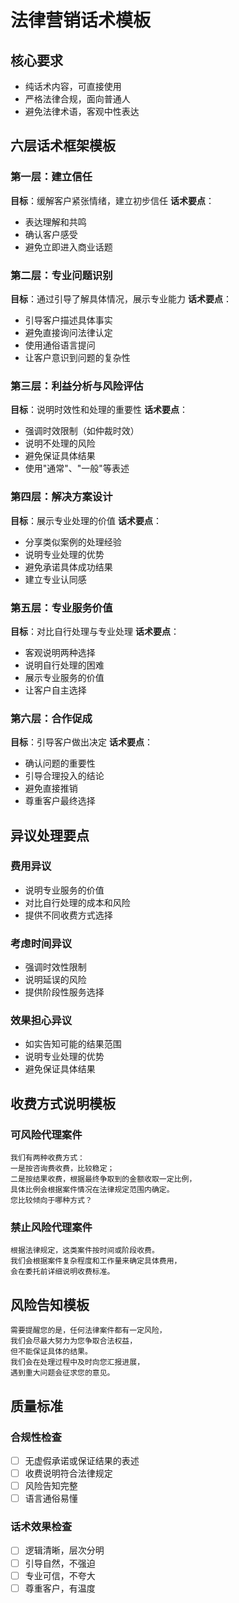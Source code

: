 # 法律营销话术模板

## 核心要求
- 纯话术内容，可直接使用
- 严格法律合规，面向普通人
- 避免法律术语，客观中性表达

## 六层话术框架模板

### 第一层：建立信任
**目标**：缓解客户紧张情绪，建立初步信任
**话术要点**：
- 表达理解和共鸣
- 确认客户感受
- 避免立即进入商业话题

### 第二层：专业问题识别
**目标**：通过引导了解具体情况，展示专业能力
**话术要点**：
- 引导客户描述具体事实
- 避免直接询问法律认定
- 使用通俗语言提问
- 让客户意识到问题的复杂性

### 第三层：利益分析与风险评估
**目标**：说明时效性和处理的重要性
**话术要点**：
- 强调时效限制（如仲裁时效）
- 说明不处理的风险
- 避免保证具体结果
- 使用"通常"、"一般"等表述

### 第四层：解决方案设计
**目标**：展示专业处理的价值
**话术要点**：
- 分享类似案例的处理经验
- 说明专业处理的优势
- 避免承诺具体成功结果
- 建立专业认同感

### 第五层：专业服务价值
**目标**：对比自行处理与专业处理
**话术要点**：
- 客观说明两种选择
- 说明自行处理的困难
- 展示专业服务的价值
- 让客户自主选择

### 第六层：合作促成
**目标**：引导客户做出决定
**话术要点**：
- 确认问题的重要性
- 引导合理投入的结论
- 避免直接推销
- 尊重客户最终选择

## 异议处理要点

### 费用异议
- 说明专业服务的价值
- 对比自行处理的成本和风险
- 提供不同收费方式选择

### 考虑时间异议
- 强调时效性限制
- 说明延误的风险
- 提供阶段性服务选择

### 效果担心异议
- 如实告知可能的结果范围
- 说明专业处理的优势
- 避免保证具体结果

## 收费方式说明模板

### 可风险代理案件
```
我们有两种收费方式：
一是按咨询费收费，比较稳定；
二是按结果收费，根据最终争取到的金额收取一定比例，
具体比例会根据案件情况在法律规定范围内确定。
您比较倾向于哪种方式？
```

### 禁止风险代理案件
```
根据法律规定，这类案件按时间或阶段收费。
我们会根据案件复杂程度和工作量来确定具体费用，
会在委托前详细说明收费标准。
```

## 风险告知模板

```
需要提醒您的是，任何法律案件都有一定风险，
我们会尽最大努力为您争取合法权益，
但不能保证具体的结果。
我们会在处理过程中及时向您汇报进展，
遇到重大问题会征求您的意见。
```

## 质量标准

### 合规性检查
- [ ] 无虚假承诺或保证结果的表述
- [ ] 收费说明符合法律规定
- [ ] 风险告知完整
- [ ] 语言通俗易懂

### 话术效果检查
- [ ] 逻辑清晰，层次分明
- [ ] 引导自然，不强迫
- [ ] 专业可信，不夸大
- [ ] 尊重客户，有温度